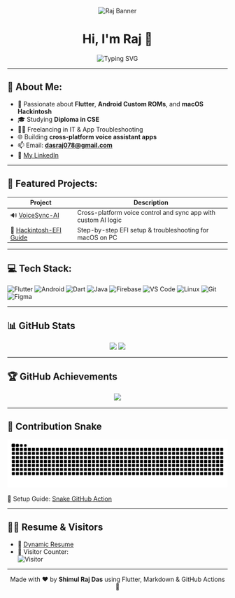 <!-- Banner -->
<p align="center">
  <img src="https://capsule-render.vercel.app/api?type=wave&color=0d1117,1e3c72,2a5298&height=200&section=header&text=Shimul%20Raj%20Das&fontSize=40&fontColor=ffffff" alt="Raj Banner"/>
</p>

<h1 align="center">Hi, I'm Raj 👋</h1>

<p align="center">
  <img src="https://readme-typing-svg.demolab.com?font=Fira+Code&size=22&pause=1000&center=true&vCenter=true&width=480&lines=Flutter+Dev+%7C+Android+Tweaker+%7C+Tech+Enthusiast;Always+Learning+Something+New+🚀" alt="Typing SVG" />
</p>

---

## 🧠 About Me:
- 🔧 Passionate about **Flutter**, **Android Custom ROMs**, and **macOS Hackintosh**
- 🎓 Studying **Diploma in CSE**
- 🧑‍💻 Freelancing in IT & App Troubleshooting
- 🌐 Building **cross-platform voice assistant apps**
- 📫 Email: **dasraj078@gmail.com**
- 🔗 [My LinkedIn](https://www.linkedin.com/in/shimul-raj-das-587847369?utm_source=share&utm_campaign=share_via&utm_content=profile&utm_medium=android_app)

---

## 🌟 Featured Projects:
| Project | Description |
|--------|-------------|
| 🔊 [VoiceSync-AI](https://github.com/Shimulraj0/VoiceSync-AI) | Cross-platform voice control and sync app with custom AI logic |
| 🍏 [Hackintosh-EFI Guide](https://github.com/Shimulraj0/Hackintosh-EFI-Guide) | Step-by-step EFI setup & troubleshooting for macOS on PC |

---

## 💻 Tech Stack:
![Flutter](https://img.shields.io/badge/-Flutter-02569B?logo=flutter&logoColor=white)
![Android](https://img.shields.io/badge/-Android-3DDC84?logo=android&logoColor=white)
![Dart](https://img.shields.io/badge/-Dart-0175C2?logo=dart&logoColor=white)
![Java](https://img.shields.io/badge/-Java-007396?logo=java&logoColor=white)
![Firebase](https://img.shields.io/badge/-Firebase-FFCA28?logo=firebase&logoColor=black)
![VS Code](https://img.shields.io/badge/-VSCode-007ACC?logo=visual-studio-code&logoColor=white)
![Linux](https://img.shields.io/badge/-Linux-FCC624?logo=linux&logoColor=black)
![Git](https://img.shields.io/badge/-Git-F05032?logo=git&logoColor=white)
![Figma](https://img.shields.io/badge/-Figma-F24E1E?logo=figma&logoColor=white)

---

## 📊 GitHub Stats

<p align="center">
  <img width="48%" src="https://github-readme-stats.vercel.app/api?username=Shimulraj0&show_icons=true&theme=github_dark" />
  <img width="48%" src="https://github-readme-streak-stats.herokuapp.com/?user=Shimulraj0&theme=github-dark" />
</p>

---

## 🏆 GitHub Achievements

<p align="center">
  <img src="https://github-profile-trophy.vercel.app/?username=Shimulraj0&theme=darkhub&no-bg=true&no-frame=true&row=2&column=3" />
</p>

---

## 🐍 Contribution Snake

<p align="center">
  <img src="https://raw.githubusercontent.com/Shimulraj0/Shimulraj0/output/github-contribution-grid-snake.svg" alt="snake" />
</p>

🔧 Setup Guide: [Snake GitHub Action](https://github.com/Platane/snk)

---

## 🧑‍💻 Resume & Visitors

- 📄 [Dynamic Resume](https://rxresu.me/r/Shimulraj0)
- 👀 Visitor Counter:  
  ![Visitor](https://komarev.com/ghpvc/?username=Shimulraj0&color=blue&style=for-the-badge)

---

<p align="center">
  Made with ❤️ by <strong>Shimul Raj Das</strong> using Flutter, Markdown & GitHub Actions 🚀
</p>
